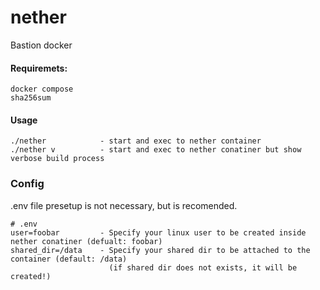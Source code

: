 # nether
Bastion docker

#### Requiremets:
```
docker compose
sha256sum
```

#### Usage
```
./nether            - start and exec to nether container
./nether v          - start and exec to nether conatiner but show verbose build process
```

### Config
.env file presetup is not necessary, but is recomended.
```
# .env
user=foobar         - Specify your linux user to be created inside nether conatiner (defualt: foobar)
shared_dir=/data    - Specify your shared dir to be attached to the container (default: /data)
                      (if shared dir does not exists, it will be created!)
```

